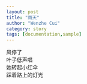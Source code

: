 ```yaml
---
layout: post
title: "雨天"
author: "Wenzhe Cui"
category: story
tags: [documentation,sample]
---
```

风停了  
叶子低声唱  
她转起小红伞  
踩着路上的灯光  




